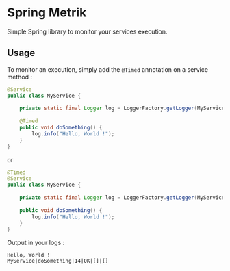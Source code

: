 # Spring Metrik

Simple Spring library to monitor your services execution. 

## Usage

To monitor an execution, simply add the `@Timed` annotation on a service method : 

```java
@Service
public class MyService {
    
    private static final Logger log = LoggerFactory.getLogger(MyService.class);
    
    @Timed
    public void doSomething() {
        log.info("Hello, World !");
    }
}
```
or
```java
@Timed
@Service
public class MyService {
    
    private static final Logger log = LoggerFactory.getLogger(MyService.class);
    
    public void doSomething() {
        log.info("Hello, World !");
    }
}
```
Output in your logs : 
```text
Hello, World !
MyService|doSomething|14|OK|[]|[]
```